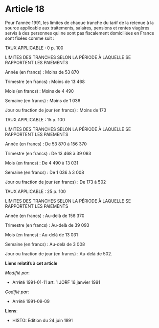 # Article 18

Pour l'année 1991, les limites de chaque tranche du tarif de la retenue à la source applicable aux traitements, salaires,
pensions et rentes viagères servis à des personnes qui ne sont pas fiscalement domiciliées en France sont fixées comme suit :

TAUX APPLICABLE : 0 p. 100

LIMITES DES TRANCHES SELON LA PÉRIODE À LAQUELLE SE RAPPORTENT LES PAIEMENTS

Année (en francs) : Moins de 53 870

Trimestre (en francs) : Moins de 13 468

Mois (en francs) : Moins de  4 490

Semaine (en francs) : Moins de 1 036

Jour ou fraction de jour (en francs) : Moins de 173

TAUX APPLICABLE : 15 p. 100

LIMITES DES TRANCHES SELON LA PÉRIODE À LAQUELLE SE RAPPORTENT LES PAIEMENTS

Année (en francs) : De 53 870 à 156 370

Trimestre (en francs) : De 13 468 à 39 093

Mois (en francs) : De 4 490 à 13 031

Semaine (en francs) : De 1 036 à 3 008

Jour ou fraction de jour (en francs) : De 173 à 502

TAUX APPLICABLE : 25 p. 100

LIMITES DES TRANCHES SELON LA PÉRIODE À LAQUELLE SE RAPPORTENT LES PAIEMENTS

Année (en francs) : Au-delà de 156 370

Trimestre (en francs) : Au-delà de 39 093

Mois (en francs) : Au-delà de 13 031

Semaine (en francs) : Au-delà de 3 008

Jour ou fraction de jour (en francs) : Au-delà de 502.

**Liens relatifs à cet article**

_Modifié par_:

  - Arrêté 1991-01-11 art. 1 JORF 16 janvier 1991

_Codifié par_:

  - Arrêté 1991-09-09

**Liens**:

  - HISTO: Edition du 24 juin 1991
